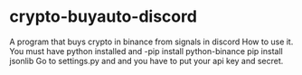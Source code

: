 # crypto-buyauto-discord
A program that buys crypto in binance from signals in discord
How to use it. You must have python installed and 
-pip install python-binance 
pip install jsonlib 
Go to settings.py and and you have to put your api key and secret.
